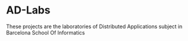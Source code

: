 # AD-Labs
These projects are the laboratories of Distributed Applications subject in Barcelona School Of Informatics
